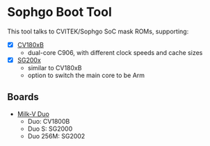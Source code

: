# Sophgo Boot Tool

This tool talks to CVITEK/Sophgo SoC mask ROMs, supporting:

- [x] [CV180xB](https://en.sophgo.com/sophon-u/product/introduce/cv180xb.html)
  * dual-core C906, with different clock speeds and cache sizes
- [x] [SG200x](https://en.sophgo.com/sophon-u/product/introduce/sg200x.html)
  * similar to CV180xB
  * option to switch the main core to be Arm

## Boards

- [Milk-V Duo](https://milkv.io/duo)
  * Duo: CV1800B
  * Duo S: SG2000
  * Duo 256M: SG2002
